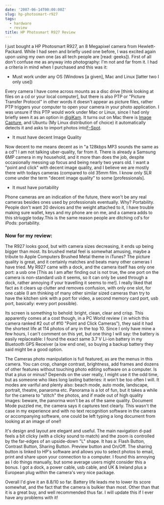 ```yaml
---
date: '2007-06-14T00:00:00Z'
slug: hp-photosmart-r927
tags:
  - hardware
  - review
title: HP Photosmart R927 Review
---
```


I just bought a HP Photosmart R927, an 8 Megapixel camera from Hewlett-Packard.
While I had seen and briefly used one before, I was excited again upon using my
own one (as all tech people are [read: geeks]). First of all don't confuse me as
anyway into photography: I'm not and far from it. I had a criteria in mind when I
purchased and this was it:

- Must work under any OS (Windows [a given], Mac and Linux [latter two I only use])

Every camera I have come across mounts as a disc drive [think looking at
files on a cd or your local computer], but there is also PTP or "Picture
Transfer Protocol" in other words it doesn't appear as picture files, rather PTP
triggers your computer to open your camera in your photo application. I was
unsure if this PTP would work under Mac or Linux, since I had only briefly seen
it as an option in [digiKam](http://www.digikam.org/). It turns out on Mac there
is [Image Capture](http://www.apple.com/macosx/features/imagecapture/), and
Ubuntu (My Linux distribution of choice) it automatically detects it and asks to
import photos into[F-Spot](http://f-spot.org/).

- It must have decent Image Quality

Now decent to me means decent as in "a 128kbps MP3 sounds the same as a cd"! I
am not talking uber-quality, far from it. There is already a Samsung 6MP camera
in my household, and it more than does the job, despite occasionally messing up
focus and being nearly two years old. I want a "point and click" with decent
image quality, and I believe we are mostly there with todays cameras (compared
to old 35mm film. I know only SLR come under the term "decent image quality" to
some [professionals].

- It must have portability

Phone cameras are an indication of the future, there won't be any real cameras
besides ones used by professionals eventually. Why? Portability. People don't
want 20 devices and the weight attached to it, I have trouble making sure
wallet, keys and my phone are on me, and a camera adds to this striuggle
today.This is the same reason people are ditching cd's for iPods: portability.

### Now for my review:

The R927 looks good, but with camera sizes decreasing, it ends up being bigger
than most. Its brushed metal feel is somewhat amusing, maybe a tribute to Apple
Computers Brushed Metal theme in iTunes? The picture quality is great, and it
certainly matches and beats many other cameras I have tried. My R927 came with a
dock, and the camera itself has only one port: a usb one [This as I am after
finding out is not true, the one port on the camera is non-standard usb
it seems, so it can only be used through a dock, rather annoying if
your travelling it seems to me!]. I really liked that fact as it clears up
clutter and removes confusion, with only one slot, for one cable (I am thinking
of many other similar sized cameras than try to have the kitchen sink with a
port for video, a second memory card port, usb port, basically: every port
possible).

Its screen is something to behold: bright, clean, clear and crisp. This
apparently comes at a cost though, in a PC World review ( in which this camera
ranked \#2 out of \#10 "Point and Click Cameras"), they said it had the shortest
life at 114 photos of any in the top 10. Since I only have mine a few hours, I
can't comment on this yet, but one thing I will say: the battery is easily
replaceable: I found the exact same 3.7 V Li-ion battery in my Bluetooth GPS
Receiver (a low end one), so buying a backup battery they said might be a good
option.

The Cameras photo manipulation is full featured, as are the menus in this
camera. You can crop, change contrast, brightness, add frames and dozens of
other features without touching photo editing software on a computer. Is that a
plus or minus? Depends on the user really, I might use it the odd time, but as
someone who likes long lasting batteries: it won't be too often I will. It modes
are variful and plenty also: beach mode, auto mode, landscape, portrait,
theatre, panaroma etc. Panorama is a lot of fun, but it takes a while for the
camera to "stitch" the photos, and if made out of high quality images: beware,
the panorma won't be as of the same quality. Document Mode puzzled me, the
camera says it captures text clearly. This wasn't the case in my experience and
with no text recognition software in the camera or accompanying software, one
could be left typing a long document from looking at an image of one!!

It's design and layout are elegant and useful. The main navigation d-pad feels a
bit clicky (with a clicky sound to match) and the zoom is controlled by the
far-edges of an upside-down "L" shape. It has a: Flash Button, Contrast Button,
Sharing Button. Preview button and On/Off. The sharing button is linked to HP's
software and allows you to select photos to email, print and share upon your
connection to a computer. I found this annoying as I do things manually, but
some average users might consider this a bonus. I got a dock, a power cable, usb
cable, and UK & Ireland plus a European plug within the camera's very nice
package.

Overall I'd give it an 8.8/10 so far. Battery life leads me to lower its score
somewhat, and the fact that the camera is bulkier than most. Other than that it
is a great buy, and well recommended thus far. I will update this if I ever have
any problems with it!
